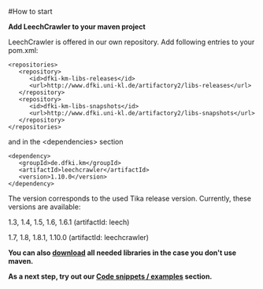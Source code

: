 #How to start

**Add LeechCrawler to your maven project**

LeechCrawler is offered in our own repository. Add following entries to your pom.xml:

    <repositories>
       <repository>
          <id>dfki-km-libs-releases</id>
          <url>http://www.dfki.uni-kl.de/artifactory2/libs-releases</url>
       </repository>
       <repository>
          <id>dfki-km-libs-snapshots</id>
          <url>http://www.dfki.uni-kl.de/artifactory2/libs-snapshots</url>
       </repository>
	</repositories>

and in the \<dependencies\> section

  	<dependency>
  	   <groupId>de.dfki.km</groupId>
  	   <artifactId>leechcrawler</artifactId>
  	   <version>1.10.0</version>
  	</dependency>


The version corresponds to the used Tika release version. Currently, these versions are available:

1.3, 1.4, 1.5, 1.6, 1.6.1 (artifactId: leech)

1.7, 1.8, 1.8.1, 1.10.0 (artifactId: leechcrawler)

**You can also [download](http://www.dfki.uni-kl.de/leech/free/) all needed libraries in the case you don't use maven.**

**As a next step, try out our [Code snippets / examples](https://github.com/leechcrawler/leech/blob/master/codeSnippets.md) section.**
